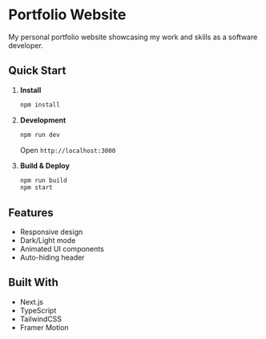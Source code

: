# Portfolio Website

My personal portfolio website showcasing my work and skills as a software developer.

## Quick Start

1. **Install**
   ```bash
   npm install
   ```

2. **Development**
   ```bash
   npm run dev
   ```
   Open `http://localhost:3000`

3. **Build & Deploy**
   ```bash
   npm run build
   npm start
   ```

## Features

- Responsive design
- Dark/Light mode
- Animated UI components
- Auto-hiding header

## Built With

- Next.js
- TypeScript
- TailwindCSS
- Framer Motion 